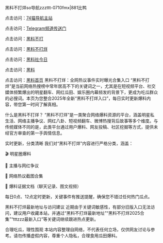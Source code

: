 黑料不打烊so导航zzzttt-0710fmx|881比鸭

点击访问：<a href="https://74mao.com/">74猫导航主站</a>

点击访问：<a href="https://74mao.com/">Telegram频道传送门</a>

点击访问：<a href="https://heiliaoubleqx.pages.dev">黑料不打</a>

点击访问：<a href="https://heiliao5s28gk.pages.dev ">黑料不打烊</a>

点击访问：<a href="https://heiliaoxrq8i9.pages.dev">黑料社今日</a>

点击访问：<a href="https://heiliao9wsbg3.pages.dev ">黑料</a>

点击访问：<a href="https://heiliaoryrhyu.pages.dev">黑料首页</a>
黑料不打烊：全网热议事件实时曝光合集入口
“黑料不打烊”是当前网络热搜榜中常年居高不下的关键词之一，尤其是在短视频平台、社交媒体频繁爆出的明星翻车、网红瓜田、娱乐圈内幕频发的背景下，更成为吃瓜群众的必搜词。本页为您整合2025年全新“黑料不打烊入口”，每日实时更新爆料内容，带您第一时间了解真相。

什么是黑料不打烊？
“黑料不打烊”是一类聚合网络爆料资源的平台，涵盖明星私生活、网络主播争议、网红八卦、短视频翻车、微博热搜背后故事等多个维度。与传统媒体不同的是，此类平台通过用户爆料、网友投稿、社区挖掘等方式，提供未经官方审查的第一手舆情信息。

实时更新，分类清晰
我们对“黑料不打烊”内容进行严格分类，涵盖：

🎬 明星圈爆料

🎥 主播与网红争议

💬 网络热议截图合集

🧾 爆料证据文档（聊天记录、图文视频）

每日0点、12点定时更新，关键事件有推送提醒，确保您不错过任何热门瓜点。

黑料不打烊最新地址与访问建议
近期由于关键词敏感性，有部分旧版入口无法访问，建议用户收藏本站，并通过“黑料不打烊最新地址”“黑料不打烊2025合集”“tttzzz最新入口”等关键词继续跟进热点更新。

合理吃瓜，理性围观
本站内容整理自网络，不代表任何立场，仅供网友讨论与参考。请勿传播虚假内容，尊重个人隐私，合理食用瓜田爆料。
